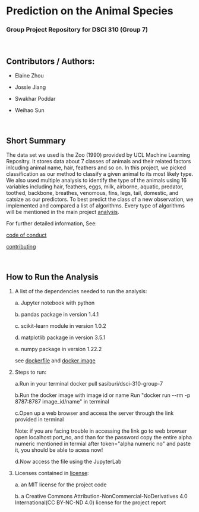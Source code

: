 # Prediction on the Animal Species
### Group Project Repository for DSCI 310 (Group 7)
<br>

## Contributors / Authors: 

- Elaine Zhou

- Jossie Jiang

- Swakhar Poddar

- Weihao Sun

<br>

## Short Summary
The data set we used is the Zoo (1990) provided by UCL Machine Learning Repositry. It stores data about 7 classes of animals and their related factors inlcuding animal name, hair, feathers and so on. In this project, we picked classification as our method to classify a given animal to its most likely type. We also used multiple analysis to identify the type of the animals using 16 variables including hair, feathers, eggs, milk, airborne, aquatic, predator, toothed, backbone, breathes, venomous, fins, legs, tail, domestic, and catsize as our predictors. To best predict the class of a new observation, we implemented and compared a list of algorithms. Every type of algorithms will be mentioned in the main project [analysis](zoo_analysis.ipynb). 

For further detailed information, See:

[code of conduct](CODE_OF_CONDUCT.md)

[contributing](CONTRIBUTING.md)

<br>

## How to Run the Analysis
1. A list of the dependencies needed to run the analysis:
   
   a. Jupyter notebook with python
   
   b. pandas package in version 1.4.1
   
   c. scikit-learn module in version 1.0.2
   
   d. matplotlib package in version 3.5.1
   
   e. numpy package in version 1.22.2
   
   see [dockerfile](Dockerfile) and [docker image](https://hub.docker.com/repository/docker/sasiburi/dsci-310-group-7)
3. Steps to run: 

   a.Run in your terminal docker pull sasiburi/dsci-310-group-7

   b.Run the docker image with image id or name
   Run "docker run --rm -p 8787:8787 image_id/name" in terminal
   
   c.Open up a web browser and access the server through the link provided
   in terminal

   Note: if you are facing trouble in accessing the link go to web browser
   open localhost:port_no, and than for the password copy the entire alpha numeric mentioned in termial after token="alpha numeric no" and paste it, you should be able to acess now!

   d.Now access the file using the JupyterLab
3. Licenses contained in [license](LICENSE.md):
   
   a. an MIT license for the project code 
   
   b. a Creative Commons Attribution-NonCommercial-NoDerivatives 4.0 International(CC BY-NC-ND 4.0) license for the project report

   





